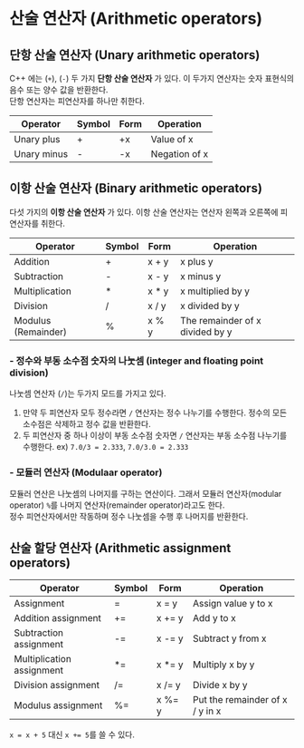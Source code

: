 # 산술 연산자 (Arithmetic operators)

## 단항 산술 연산자 (Unary arithmetic operators)

C++ 에는 (`+`), (`-`) 두 가지 **단항 산술 연산자** 가 있다. 이 두가지 연산자는 숫자 표현식의 음수 또는 양수 값을 반환한다.<br>
단항 연산자는 피연산자를 하나만 취한다.

| Operator    | Symbol | Form | Operation     |
| ----------- | ------ | ---- | ------------- |
| Unary plus  | +      | +x   | Value of x    |
| Unary minus | -      | -x   | Negation of x |

## 이항 산술 연산자 (Binary arithmetic operators)

다섯 가지의 **이항 산술 연산자** 가 있다. 이항 산술 연산자는 연산자 왼쪽과 오른쪽에 피연산자를 취한다.

| Operator            | Symbol | Form  | Operation                       |
| ------------------- | ------ | ----- | ------------------------------- |
| Addition            | +      | x + y | x plus y                        |
| Subtraction         | -      | x - y | x minus y                       |
| Multiplication      | *      | x * y | x multiplied by y               |
| Division            | /      | x / y | x divided by y                  |
| Modulus (Remainder) | %      | x % y | The remainder of x divided by y |

### - 정수와 부동 소수점 숫자의 나눗셈 (integer and floating point division)

나눗셈 연산자 (`/`)는 두가지 모드를 가지고 있다.
 1. 만약 두 피연산자 모두 정수라면 `/` 연산자는 정수 나누기를 수행한다. 정수의 모든 소수점은 삭제하고 정수 값을 반환한다.
 2. 두 피연산자 중 하나 이상이 부동 소수점 숫자면 `/` 연산자는 부동 소수점 나누기를 수행한다. ex) `7.0/3 = 2.333`, `7.0/3.0 = 2.333`


### - 모듈러 연산자 (Modulaar operator)

모듈러 연산은 나눗셈의 나머지를 구하는 연산이다. 그래서 모듈러 연산자(modular operator) `%`를 나머지 연산자(remainder operator)라고도 한다.<br>
정수 피연산자에서만 작동하며 정수 나눗셈을 수행 후 나머지를 반환한다.


## 산술 할당 연산자 (Arithmetic assignment operators)

| Operator                  | Symbol | Form   | Operation                       |
| ------------------------- | ------ | ------ | ------------------------------- |
| Assignment                | =      | x = y  | Assign value y to x             |
| Addition assignment       | +=     | x += y | Add y to x                      |
| Subtraction assignment    | -=     | x -= y | Subtract y from x               |
| Multiplication assignment | *=     | x *= y | Multiply x by y                 |
| Division assignment       | /=     | x /= y | Divide x by y                   |
| Modulus assignment        | %=     | x %= y | Put the remainder of x / y in x |

`x = x + 5` 대신 `x += 5`를 쓸 수 있다.